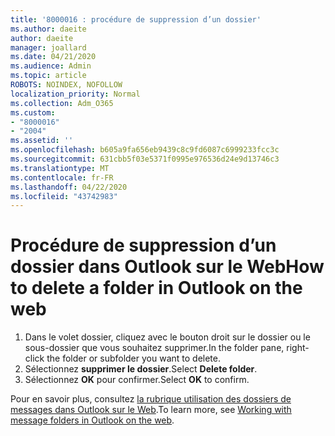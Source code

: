 ```yaml
---
title: '8000016 : procédure de suppression d’un dossier'
ms.author: daeite
author: daeite
manager: joallard
ms.date: 04/21/2020
ms.audience: Admin
ms.topic: article
ROBOTS: NOINDEX, NOFOLLOW
localization_priority: Normal
ms.collection: Adm_O365
ms.custom:
- "8000016"
- "2004"
ms.assetid: ''
ms.openlocfilehash: b605a9fa656eb9439c8c9fd6087c6999233fcc3c
ms.sourcegitcommit: 631cbb5f03e5371f0995e976536d24e9d13746c3
ms.translationtype: MT
ms.contentlocale: fr-FR
ms.lasthandoff: 04/22/2020
ms.locfileid: "43742983"
---
```

# <a name="how-to-delete-a-folder-in-outlook-on-the-web"></a><span data-ttu-id="0bb64-102">Procédure de suppression d’un dossier dans Outlook sur le Web</span><span class="sxs-lookup"><span data-stu-id="0bb64-102">How to delete a folder in Outlook on the web</span></span>

1. <span data-ttu-id="0bb64-103">Dans le volet dossier, cliquez avec le bouton droit sur le dossier ou le sous-dossier que vous souhaitez supprimer.</span><span class="sxs-lookup"><span data-stu-id="0bb64-103">In the folder pane, right-click the folder or subfolder you want to delete.</span></span>
2. <span data-ttu-id="0bb64-104">Sélectionnez **supprimer le dossier**.</span><span class="sxs-lookup"><span data-stu-id="0bb64-104">Select **Delete folder**.</span></span>
3. <span data-ttu-id="0bb64-105">Sélectionnez **OK** pour confirmer.</span><span class="sxs-lookup"><span data-stu-id="0bb64-105">Select **OK** to confirm.</span></span>

<span data-ttu-id="0bb64-106">Pour en savoir plus, consultez [la rubrique utilisation des dossiers de messages dans Outlook sur le Web](https://support.office.com/article/ae0f10d6-54e7-4f29-acd3-78cdc3fdcb9f).</span><span class="sxs-lookup"><span data-stu-id="0bb64-106">To learn more, see [Working with message folders in Outlook on the web](https://support.office.com/article/ae0f10d6-54e7-4f29-acd3-78cdc3fdcb9f).</span></span>

